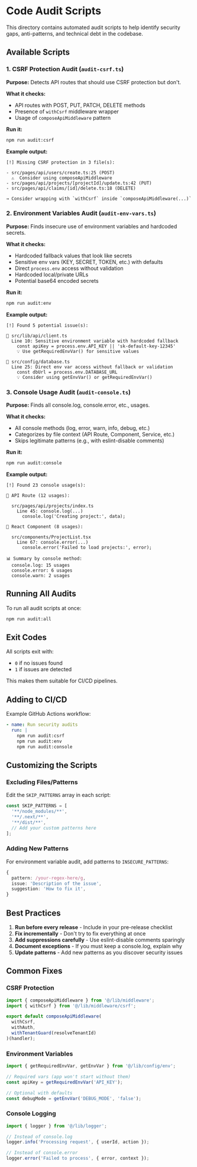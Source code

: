 # Code Audit Scripts

This directory contains automated audit scripts to help identify security gaps, anti-patterns, and technical debt in the codebase.

## Available Scripts

### 1. CSRF Protection Audit (`audit-csrf.ts`)

**Purpose:** Detects API routes that should use CSRF protection but don't.

**What it checks:**
- API routes with POST, PUT, PATCH, DELETE methods
- Presence of `withCsrf` middleware wrapper
- Usage of `composeApiMiddleware` pattern

**Run it:**
```bash
npm run audit:csrf
```

**Example output:**
```
[!] Missing CSRF protection in 3 file(s):

- src/pages/api/users/create.ts:25 (POST)
  ⚠️  Consider using composeApiMiddleware
- src/pages/api/projects/[projectId]/update.ts:42 (PUT)
- src/pages/api/claims/[id]/delete.ts:18 (DELETE)

→ Consider wrapping with `withCsrf` inside `composeApiMiddleware(...)`
```

### 2. Environment Variables Audit (`audit-env-vars.ts`)

**Purpose:** Finds insecure use of environment variables and hardcoded secrets.

**What it checks:**
- Hardcoded fallback values that look like secrets
- Sensitive env vars (KEY, SECRET, TOKEN, etc.) with defaults
- Direct `process.env` access without validation
- Hardcoded local/private URLs
- Potential base64 encoded secrets

**Run it:**
```bash
npm run audit:env
```

**Example output:**
```
[!] Found 5 potential issue(s):

📄 src/lib/api/client.ts
  Line 10: Sensitive environment variable with hardcoded fallback
    const apiKey = process.env.API_KEY || 'sk-default-key-12345'
    💡 Use getRequiredEnvVar() for sensitive values

📄 src/config/database.ts
  Line 25: Direct env var access without fallback or validation
    const dbUrl = process.env.DATABASE_URL
    💡 Consider using getEnvVar() or getRequiredEnvVar()
```

### 3. Console Usage Audit (`audit-console.ts`)

**Purpose:** Finds all console.log, console.error, etc., usages.

**What it checks:**
- All console methods (log, error, warn, info, debug, etc.)
- Categorizes by file context (API Route, Component, Service, etc.)
- Skips legitimate patterns (e.g., with eslint-disable comments)

**Run it:**
```bash
npm run audit:console
```

**Example output:**
```
[!] Found 23 console usage(s):

📁 API Route (12 usages):

  src/pages/api/projects/index.ts
    Line 45: console.log(...)
      console.log('Creating project:', data);

📁 React Component (8 usages):

  src/components/ProjectList.tsx
    Line 67: console.error(...)
      console.error('Failed to load projects:', error);

📊 Summary by console method:
  console.log: 15 usages
  console.error: 6 usages
  console.warn: 2 usages
```

## Running All Audits

To run all audit scripts at once:

```bash
npm run audit:all
```

## Exit Codes

All scripts exit with:
- `0` if no issues found
- `1` if issues are detected

This makes them suitable for CI/CD pipelines.

## Adding to CI/CD

Example GitHub Actions workflow:

```yaml
- name: Run security audits
  run: |
    npm run audit:csrf
    npm run audit:env
    npm run audit:console
```

## Customizing the Scripts

### Excluding Files/Patterns

Edit the `SKIP_PATTERNS` array in each script:

```typescript
const SKIP_PATTERNS = [
  '**/node_modules/**',
  '**/.next/**',
  '**/dist/**',
  // Add your custom patterns here
];
```

### Adding New Patterns

For environment variable audit, add patterns to `INSECURE_PATTERNS`:

```typescript
{
  pattern: /your-regex-here/g,
  issue: 'Description of the issue',
  suggestion: 'How to fix it',
}
```

## Best Practices

1. **Run before every release** - Include in your pre-release checklist
2. **Fix incrementally** - Don't try to fix everything at once
3. **Add suppressions carefully** - Use eslint-disable comments sparingly
4. **Document exceptions** - If you must keep a console.log, explain why
5. **Update patterns** - Add new patterns as you discover security issues

## Common Fixes

### CSRF Protection
```typescript
import { composeApiMiddleware } from '@/lib/middleware';
import { withCsrf } from '@/lib/middleware/csrf';

export default composeApiMiddleware(
  withCsrf,
  withAuth,
  withTenantGuard(resolveTenantId)
)(handler);
```

### Environment Variables
```typescript
import { getRequiredEnvVar, getEnvVar } from '@/lib/config/env';

// Required vars (app won't start without them)
const apiKey = getRequiredEnvVar('API_KEY');

// Optional with defaults
const debugMode = getEnvVar('DEBUG_MODE', 'false');
```

### Console Logging
```typescript
import { logger } from '@/lib/logger';

// Instead of console.log
logger.info('Processing request', { userId, action });

// Instead of console.error
logger.error('Failed to process', { error, context });
``` 